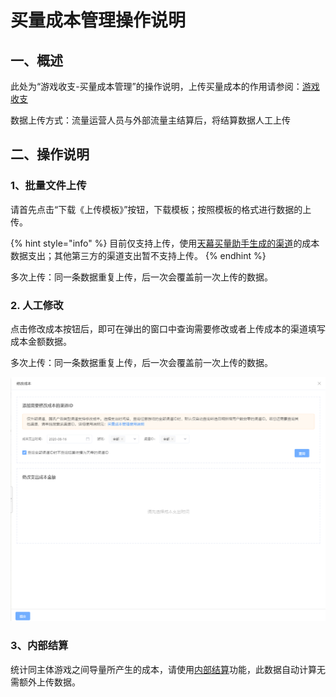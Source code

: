 # 买量成本管理操作说明

## 一、概述

此处为“游戏收支-买量成本管理”的操作说明，上传买量成本的作用请参阅：[游戏收支](./)

数据上传方式：流量运营人员与外部流量主结算后，将结算数据人工上传

## 二、操作说明

### 1、批量文件上传

请首先点击“下载《上传模板》”按钮，下载模板；按照模板的格式进行数据的上传。

{% hint style="info" %}
目前仅支持上传，使用[天幕买量助手生成的渠道](../../channel/main-features/channel-management.md)的成本数据支出；其他第三方的渠道支出暂不支持上传。
{% endhint %}

多次上传：同一条数据重复上传，后一次会覆盖前一次上传的数据。

### 2. 人工修改

点击修改成本按钮后，即可在弹出的窗口中查询需要修改或者上传成本的渠道填写成本金额数据。

多次上传：同一条数据重复上传，后一次会覆盖前一次上传的数据。  


![](../../.gitbook/assets/image%20%28317%29.png)

### 3、内部结算

统计同主体游戏之间导量所产生的成本，请使用[内部结算](../internal-settlement.md)功能，此数据自动计算无需额外上传数据。

